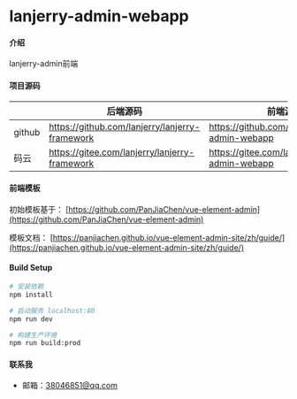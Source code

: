 # lanjerry-admin-webapp

#### 介绍
lanjerry-admin前端

#### 项目源码

|     |   后端源码  |   前端源码  |
|---  |--- | --- |
|  github   |  https://github.com/lanjerry/lanjerry-framework   |  https://github.com/lanjerry/lanjerry-admin-webapp   |
|  码云   |  https://gitee.com/lanjerry/lanjerry-framework   |  https://gitee.com/lanjerry/lanjerry-admin-webapp   |

#### 前端模板

初始模板基于： [https://github.com/PanJiaChen/vue-element-admin](https://github.com/PanJiaChen/vue-element-admin)

模板文档： [https://panjiachen.github.io/vue-element-admin-site/zh/guide/](https://panjiachen.github.io/vue-element-admin-site/zh/guide/)

#### Build Setup
``` bash
# 安装依赖
npm install

# 启动服务 localhost:80
npm run dev

# 构建生产环境
npm run build:prod
```

#### 联系我

- 邮箱：38046851@qq.com
